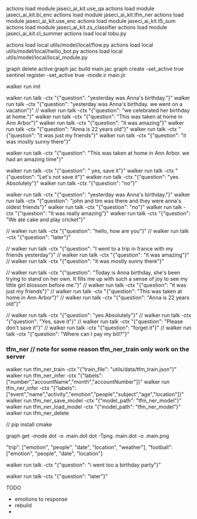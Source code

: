 actions load module jaseci_ai_kit.use_qa
actions load module jaseci_ai_kit.bi_enc
actions load module jaseci_ai_kit.tfm_ner
actions load module jaseci_ai_kit.use_enc
actions load module jaseci_ai_kit.t5_sum
actions load module jaseci_ai_kit.zs_classifier
actions load module jaseci_ai_kit.cl_summer
actions load local tobu.py

actions load local utils/model/local/flow.py
actions load local utils/model/local/twilio_bot.py
actions load local utils/model/local/local_module.py

graph delete active:graph
jac build main.jac
graph create -set_active true
sentinel register -set_active true -mode ir main.jir

walker run init



walker run talk -ctx "{\"question\": \"yesterday was Anna's birthday.\"}"
walker run talk -ctx "{\"question\": \"yesterday was Anna's birthday. we went on a vacation\"}"
// walker run talk -ctx "{\"question\": \"we celebrated her birthday at home.\"}"
walker run talk -ctx "{\"question\": \"This was taken at home in Ann Arbor\"}"
walker run talk -ctx "{\"question\": \"it was amazing\"}"
walker run talk -ctx "{\"question\": \"Anna is 22 years old\"}"
walker run talk -ctx "{\"question\": \"it was just my friends\"}"
walker run talk -ctx "{\"question\": \"it was mostly sunny there\"}"



walker run talk -ctx "{\"question\": \"This was taken at home in Ann Arbor. we had an amazing time\"}"


walker run talk -ctx "{\"question\": \" yes, save it\"}"
walker run talk -ctx "{\"question\": \"Let's not save it\"}"
walker run talk -ctx "{\"question\": \"yes Absolutely\"}"
walker run talk -ctx "{\"question\": \"no\"}"



walker run talk -ctx "{\"question\": \"yesterday was Anna's birthday.\"}"
walker run talk -ctx "{\"question\": \"john and tim was there and they were anna's oldest friends\"}"
walker run talk -ctx "{\"question\": \"no\"}"
walker run talk -ctx "{\"question\": \"It was really amazing\"}"
walker run talk -ctx "{\"question\": \"We ate cake and play cricket\"}"





// walker run talk -ctx "{\"question\": \"hello, how are you\"}"
// walker run talk -ctx "{\"question\": \"later\"}"

// walker run talk -ctx "{\"question\": \"I went to a trip in france with my friends yesterday\"}"
// walker run talk -ctx "{\"question\": \"it was amazing\"}"
// walker run talk -ctx "{\"question\": \"it was mostly sunny there\"}"

// walker run talk -ctx "{\"question\": \"Today is Anna birthday, she's been trying to stand on her own. It fills me up with such a sense of joy to see my little girl blossom before me.\"}"
// walker run talk -ctx "{\"question\": \"it was just my friends\"}"
// walker run talk -ctx "{\"question\": \"This was taken at home in Ann Arbor\"}"
// walker run talk -ctx "{\"question\": \"Anna is 22 years old\"}"

// walker run talk -ctx "{\"question\": \"yes Absolutely\"}"
// walker run talk -ctx "{\"question\": \"Yes, save it\"}"
// walker run talk -ctx "{\"question\": \"Please don't save it\"}"
// walker run talk -ctx "{\"question\": \"forget it\"}"
// walker run talk -ctx "{\"question\": \"Where can I pay my bill?\"}"









### tfm_ner // note for some reason tfm_ner_train only work on the server 

walker run tfm_ner_train -ctx "{\"train_file\": \"utils/data/tfm_train.json\"}"
walker run tfm_ner_infer -ctx "{\"labels\": [\"number\",\"accountName\",\"month\",\"accountNumber\"]}"
walker run tfm_ner_infer -ctx "{\"labels\": [\"event\",\"name\",\"activity\",\"emotion\",\"people\",\"subject\",\"age\",\"location\"]}"
walker run tfm_ner_save_model -ctx "{\"model_path\": \"tfm_ner_model\"}"
walker run tfm_ner_load_model -ctx "{\"model_path\": \"tfm_ner_model\"}"
walker run tfm_ner_delete




// pip install cmake



graph get -mode dot -o .main.dot
dot -Tpng .main.dot -o .main.png



"trip": ["emotion", "people", "date", "location", "weather"],
"football": ["emotion", "people", "date", "location"]


walker run talk -ctx "{\"question\": \"i went too a birthday party\"}"

walker run talk -ctx "{\"question\": \"later\"}"



TODO 

- emotions to response
- rebuild
- 
